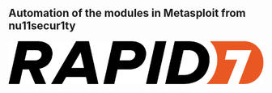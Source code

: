 ## Automation of the modules in Metasploit from nu11secur1ty

![](https://github.com/nu11secur1ty/metasploit-framework-nu11secur1ty/blob/main/automation/logo/rapid7-logo-black-orange.png)
